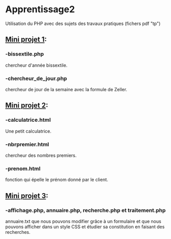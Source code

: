 # Apprentissage2
Utilisation du PHP avec des sujets des travaux pratiques (fichers pdf "tp")

## [Mini projet 1](https://github.com/Adambizien/Apprentissage2/tree/main/mini%20projet%201):

### -bissextile.php
chercheur d'année bissextile.

### -chercheur_de_jour.php
chercheur de jour de la semaine avec la formule de Zeller.

## [Mini projet 2](https://github.com/Adambizien/Apprentissage2/tree/main/mini%20projet%202):

### -calculatrice.html
Une petit calculatrice.

### -nbrpremier.html
chercheur des nombres premiers.

### -prenom.html
fonction qui épelle le prénom donné par le client.

## [Mini projet 3](https://github.com/Adambizien/Apprentissage2/tree/main/mini%20projet%203):

### -affichage.php, annuaire.php, recherche.php et traitement.php  
annuaire.txt que nous pouvons modifier grâce à un formulaire et que nous pouvons afficher dans un style CSS et étudier sa constitution en faisant des recherches.
